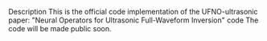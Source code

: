 Description
This is the official code implementation of the UFNO-ultrasonic paper: "Neural Operators for Ultrasonic Full-Waveform Inversion"
code
The code will be made public soon.
